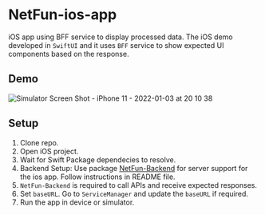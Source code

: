 # NetFun-ios-app
iOS app using BFF service to display processed data. The iOS demo developed in `SwiftUI` and it uses `BFF` service to show expected UI components based on the response.

## Demo
![Simulator Screen Shot - iPhone 11 - 2022-01-03 at 20 10 38](https://user-images.githubusercontent.com/21213161/147944098-4762a24c-93e2-46c9-b19f-6579e3b193a5.png)


## Setup
1. Clone repo.
2. Open iOS project.
3. Wait for Swift Package dependecies to resolve.
4. Backend Setup: Use package [NetFun-Backend](https://github.com/max6363/NetFun-Backend) for server support for the ios app. Follow instructions in README file.
5. `NetFun-Backend` is required to call APIs and receive expected responses.
6. Set `baseURL`. Go to `ServiceManager` and update the `baseURL` if required.
7. Run the app in device or simulator.
